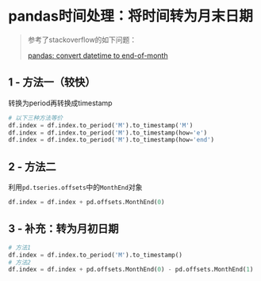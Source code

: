 # pandas时间处理：将时间转为月末日期

> 参考了stackoverflow的如下问题：
>
> [pandas: convert datetime to end-of-month](https://stackoverflow.com/questions/18233107/pandas-convert-datetime-to-end-of-month)

## 1 - 方法一（较快）

转换为period再转换成timestamp

```python
# 以下三种方法等价
df.index = df.index.to_period('M').to_timestamp('M')
df.index = df.index.to_period('M').to_timestamp(how='e')
df.index = df.index.to_period('M').to_timestamp(how='end')
```

## 2 - 方法二

利用`pd.tseries.offsets`中的`MonthEnd`对象

```python
df.index = df.index + pd.offsets.MonthEnd(0)
```

## 3 - 补充：转为月初日期

```python
# 方法1
df.index = df.index.to_period('M').to_timestamp()
# 方法2
df.index = df.index + pd.offsets.MonthEnd(0) - pd.offsets.MonthEnd(1)
```

